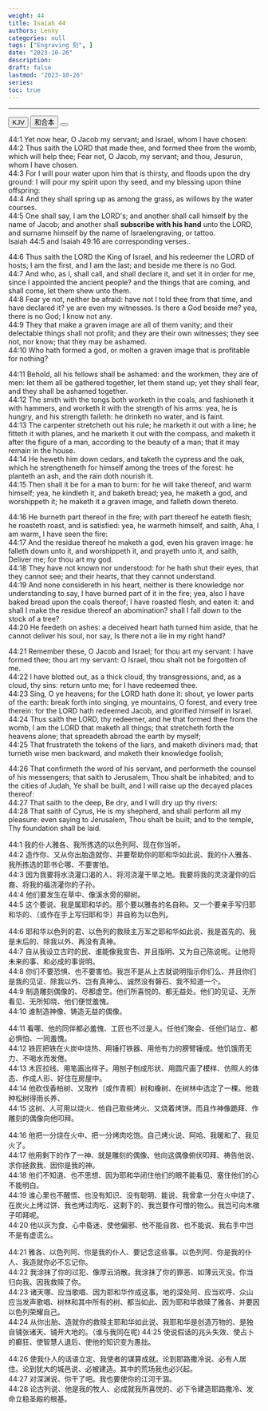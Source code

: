 ```yaml
---
weight: 44
title: Isaiah 44
authors: Lenny
categories: null
tags: ["Engraving 刻", ]
date: "2023-10-26"
description: 
draft: false
lastmod: "2023-10-26"
series:
toc: true
---
```



<!--more-->
---

<!-- Tab links -->

<div class="tab">
  <button class="tablinks active" onclick="tablabel(event, 'english')">KJV</button>
  <button class="tablinks" onclick="tablabel(event, 'chinese')">和合本</button>
  <button class="tablinks" onclick="tablabel(event, 'note')"></button>
</div>

<!-- Tab content -->
<div id="english" class="tabcontent" style="display:block">

44:1 Yet now hear, O Jacob my servant; and Israel, whom I have chosen:  
44:2 Thus saith the LORD that made thee, and formed thee from the womb, which will help thee; Fear not, O Jacob, my servant; and thou, Jesurun, whom I have chosen.  
44:3 For I will pour water upon him that is thirsty, and floods upon the dry ground: I will pour my spirit upon thy seed, and my blessing upon thine offspring:  
44:4 And they shall spring up as among the grass, as willows by the water courses.  
44:5 One shall say, I am the LORD's; and another shall call himself by the name of Jacob; and another shall <b>subscribe with his hand</b> unto the LORD, and surname himself by the name of Israel<label for="subscribe" class="margin-toggle sidenote-number"></label><span class="sidenote">engraving, or tattoo. <br>Isaiah 44:5 and Isaiah 49:16 are corresponding verses.</span>.  

44:6 Thus saith the LORD the King of Israel, and his redeemer the LORD of hosts; I am the first, and I am the last; and beside me there is no God.  
44:7 And who, as I, shall call, and shall declare it, and set it in order for me, since I appointed the ancient people? and the things that are coming, and shall come, let them shew unto them.  
44:8 Fear ye not, neither be afraid: have not I told thee from that time, and have declared it? ye are even my witnesses. Is there a God beside me? yea, there is no God; I know not any.  
44:9 They that make a graven image are all of them vanity; and their delectable things shall not profit; and they are their own witnesses; they see not, nor know; that they may be ashamed.  
44:10 Who hath formed a god, or molten a graven image that is profitable for nothing?  

44:11 Behold, all his fellows shall be ashamed: and the workmen, they are of men: let them all be gathered together, let them stand up; yet they shall fear, and they shall be ashamed together.  
44:12 The smith with the tongs both worketh in the coals, and fashioneth it with hammers, and worketh it with the strength of his arms: yea, he is hungry, and his strength faileth: he drinketh no water, and is faint.  
44:13 The carpenter stretcheth out his rule; he marketh it out with a line; he fitteth it with planes, and he marketh it out with the compass, and maketh it after the figure of a man, according to the beauty of a man; that it may remain in the house.  
44:14 He heweth him down cedars, and taketh the cypress and the oak, which he strengtheneth for himself among the trees of the forest: he planteth an ash, and the rain doth nourish it.  
44:15 Then shall it be for a man to burn: for he will take thereof, and warm himself; yea, he kindleth it, and baketh bread; yea, he maketh a god, and worshippeth it; he maketh it a graven image, and falleth down thereto.  

44:16 He burneth part thereof in the fire; with part thereof he eateth flesh; he roasteth roast, and is satisfied: yea, he warmeth himself, and saith, Aha, I am warm, I have seen the fire:  
44:17 And the residue thereof he maketh a god, even his graven image: he falleth down unto it, and worshippeth it, and prayeth unto it, and saith, Deliver me; for thou art my god.  
44:18 They have not known nor understood: for he hath shut their eyes, that they cannot see; and their hearts, that they cannot understand.  
44:19 And none considereth in his heart, neither is there knowledge nor understanding to say, I have burned part of it in the fire; yea, also I have baked bread upon the coals thereof; I have roasted flesh, and eaten it: and shall I make the residue thereof an abomination? shall I fall down to the stock of a tree?  
44:20 He feedeth on ashes: a deceived heart hath turned him aside, that he cannot deliver his soul, nor say, Is there not a lie in my right hand?  

44:21 Remember these, O Jacob and Israel; for thou art my servant: I have formed thee; thou art my servant: O Israel, thou shalt not be forgotten of me.  
44:22 I have blotted out, as a thick cloud, thy transgressions, and, as a cloud, thy sins: return unto me; for I have redeemed thee.  
44:23 Sing, O ye heavens; for the LORD hath done it: shout, ye lower parts of the earth: break forth into singing, ye mountains, O forest, and every tree therein: for the LORD hath redeemed Jacob, and glorified himself in Israel.  
44:24 Thus saith the LORD, thy redeemer, and he that formed thee from the womb, I am the LORD that maketh all things; that stretcheth forth the heavens alone; that spreadeth abroad the earth by myself;  
44:25 That frustrateth the tokens of the liars, and maketh diviners mad; that turneth wise men backward, and maketh their knowledge foolish;

44:26 That confirmeth the word of his servant, and performeth the counsel of his messengers; that saith to Jerusalem, Thou shalt be inhabited; and to the cities of Judah, Ye shall be built, and I will raise up the decayed places thereof:  
44:27 That saith to the deep, Be dry, and I will dry up thy rivers:  
44:28 That saith of Cyrus, He is my shepherd, and shall perform all my pleasure: even saying to Jerusalem, Thou shalt be built; and to the temple, Thy foundation shall be laid.  
</div>

<div id="chinese" class="tabcontent">

44:1 我的仆人雅各、我所拣选的以色列阿、现在你当听。  
44:2 造作你、又从你出胎造就你、并要帮助你的耶和华如此说、我的仆人雅各、我所拣选的耶书仑哪、不要害怕。  
44:3 因为我要将水浇灌口渴的人、将河浇灌干旱之地。我要将我的灵浇灌你的后裔、将我的福浇灌你的子孙。  
44:4 他们要发生在草中、像溪水旁的柳树。  
44:5 这个要说、我是属耶和华的。那个要以雅各的名自称。又一个要亲手写归耶和华的、〔或作在手上写归耶和华〕并自称为以色列。  

44:6 耶和华以色列的君、以色列的救赎主万军之耶和华如此说、我是首先的、我是末后的、除我以外、再没有真神。  
44:7 自从我设立古时的民、谁能像我宣告、并且指明、又为自己陈说呢。让他将未来的事、和必成的事说明。  
44:8 你们不要恐惧、也不要害怕。我岂不是从上古就说明指示你们么、并且你们是我的见证、除我以外、岂有真神么、诚然没有磐石、我不知道一个。  
44:9 制造雕刻偶像的、尽都虚空。他们所喜悦的、都无益处。他们的见证、无所看见、无所知晓、他们便觉羞愧。  
44:10 谁制造神像、铸造无益的偶像。  

44:11 看哪、他的同伴都必羞愧、工匠也不过是人。任他们聚会、任他们站立、都必惧怕、一同羞愧。  
44:12 铁匠把铁在火炭中烧热、用锤打铁器、用他有力的膀臂锤成。他饥饿而无力、不喝水而发倦。  
44:13 木匠拉线、用笔画出样子。用刨子刨成形状、用圆尺画了模样、仿照人的体态、作成人形、好住在房屋中。  
44:14 他砍伐香柏树、又取柞〔或作青桐〕树和橡树、在树林中选定了一棵。他栽种松树得雨长养、  
44:15 这树、人可用以烧火、他自己取些烤火、又烧着烤饼。而且作神像跪拜、作雕刻的偶像向他叩拜。  

44:16 他把一分烧在火中、把一分烤肉吃饱。自己烤火说、阿哈、我暖和了、我见火了。  
44:17 他用剩下的作了一神、就是雕刻的偶像、他向这偶像俯伏叩拜、祷告他说、求你拯救我、因你是我的神。  
44:18 他们不知道、也不思想、因为耶和华闭住他们的眼不能看见、塞住他们的心不能明白。  
44:19 谁心里也不醒悟、也没有知识、没有聪明、能说、我曾拿一分在火中烧了、在炭火上烤过饼、我也烤过肉吃、这剩下的、我岂要作可憎的物么。我岂可向木橔子叩拜呢。  
44:20 他以灰为食、心中昏迷、使他偏邪、他不能自救、也不能说、我右手中岂不是有虚谎么。  

44:21 雅各、以色列阿、你是我的仆人、要记念这些事。以色列阿、你是我的仆人、我造就你必不忘记你。  
44:22 我涂抹了你的过犯、像厚云消散。我涂抹了你的罪恶、如薄云灭没。你当归向我、因我救赎了你。  
44:23 诸天哪、应当歌唱、因为耶和华作成这事。地的深处阿、应当欢呼、众山应当发声歌唱、树林和其中所有的树、都当如此、因为耶和华救赎了雅各、并要因以色列荣耀自己。  
44:24 从你出胎、造就你的救赎主耶和华如此说、我耶和华是创造万物的、是独自铺张诸天、铺开大地的。（谁与我同在呢)
44:25 使说假话的兆头失效、使占卜的癫狂、使智慧人退后、使他的知识变为愚拙。  

44:26 使我仆人的话语立定、我使者的谋算成就。论到耶路撒冷说、必有人居住。论到犹大的城邑说、必被建造。其中的荒场我也必兴起。  
44:27 对深渊说、你干了吧。我也要使你的江河干涸。  
44:28 论古列说、他是我的牧人、必成就我所喜悦的、必下令建造耶路撒冷、发命立稳圣殿的根基。  

</div>

<div id="note" class="tabcontent">


</div>